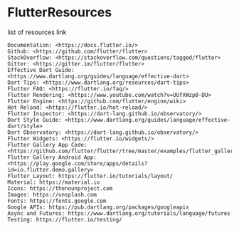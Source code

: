 # FlutterResources
list of resources link


    Documentation: <https://docs.flutter.io/>
    Github: <https://github.com/flutter/flutter>
    StackOverflow: <https://stackoverflow.com/questions/tagged/flutter>
    Gitter: <https://gitter.im/flutter/flutter>
    Effective Dart Guide: <https://www.dartlang.org/guides/language/effective-dart>
    Dart Tips: <https://www.dartlang.org/resources/dart-tips>
    Flutter FAQ: <https://flutter.io/faq/>
    Flutter Rendering: <https://www.youtube.com/watch?v=UUfXWzp0-DU>
    Flutter Engine: <https://github.com/flutter/engine/wiki>
    Hot Reload: <https://flutter.io/hot-reload/>
    Flutter Inspector: <https://dart-lang.github.io/observatory/>
    Dart Style Guide: <https://www.dartlang.org/guides/language/effective-dart/style>
    Dart Observatory: <https://dart-lang.github.io/observatory/>
    Flutter Widgets: <https://flutter.io/widgets/>
    Flutter Gallery App Code: <https://github.com/flutter/flutter/tree/master/examples/flutter_gallery>
    Flutter Gallery Android App: <https://play.google.com/store/apps/details?id=io.flutter.demo.gallery>
    Flutter Layout: https://flutter.io/tutorials/layout/
    Material: https://material.io
    Icons: https://thenounproject.com
    Images: https://unsplash.com
    Fonts: https://fonts.google.com
    Google APIs: https://pub.dartlang.org/packages/googleapis
    Async and Futures: https://www.dartlang.org/tutorials/language/futures
    Testing: https://flutter.io/testing/

